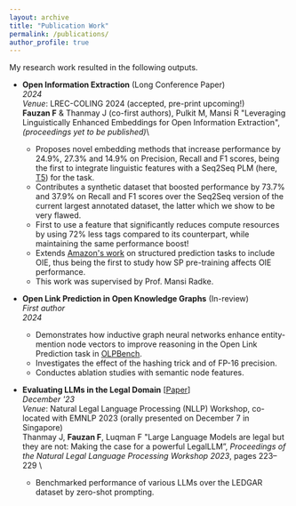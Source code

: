 ```yaml
---
layout: archive
title: "Publication Work"
permalink: /publications/
author_profile: true
---
```


My research work resulted in the following outputs.

- **Open Information Extraction** (Long Conference Paper)\
    _2024_ \
    _Venue_: LREC-COLING 2024 (accepted, pre-print upcoming!)\
    **Fauzan F** & Thanmay J (co-first authors), Pulkit M, Mansi R "Leveraging Linguistically Enhanced Embeddings for Open Information Extraction", _(proceedings yet to be published)_\ 
    - Proposes novel embedding methods that increase performance by 24.9%, 27.3% and 14.9% on Precision, Recall and F1 scores, being the first to integrate linguistic features with a Seq2Seq PLM (here, [T5](https://arxiv.org/abs/1910.10683)) for the task.
    - Contributes a synthetic dataset that boosted performance by 73.7% and 37.9% on Recall and F1 scores over the Seq2Seq version of the current largest annotated dataset, the latter which we show to be very flawed.
    - First to use a feature that significantly reduces compute resources by using 72% less tags compared to its counterpart, while maintaining the same performance boost!
    - Extends [Amazon's work](https://arxiv.org/abs/2101.05779) on structured prediction tasks to include OIE, thus being the first to study how SP pre-training affects OIE performance.
    - This work was supervised by Prof. Mansi Radke.
    
- **Open Link Prediction in Open Knowledge Graphs** (In-review) \
    _First author_ \
    _2024_
    - Demonstrates how inductive graph neural networks enhance entity-mention node vectors to improve reasoning in the Open Link Prediction task in [OLPBench](https://drive.google.com/file/d/1y0kShFhvThPYD70_8ZqiOVLehKCcptHJ/view).
    - Investigates the effect of the hashing trick and of FP-16 precision.
    - Conductes ablation studies with semantic node features.

- **Evaluating LLMs in the Legal Domain** [[Paper](https://aclanthology.org/2023.nllp-1.22/)] \
    _December '23_ \
    _Venue_: Natural Legal Language Processing (NLLP) Workshop, co-located with EMNLP 2023 (orally presented on December 7 in Singapore) \
 Thanmay J, **Fauzan F**, Luqman F "Large Language Models are legal but they are not: Making the case for a powerful LegalLLM”, _Proceedings of the Natural Legal Language Processing Workshop 2023_, pages 223–229 \
  - Benchmarked performance of various LLMs over the LEDGAR dataset by zero-shot prompting.
